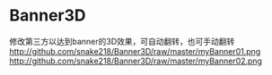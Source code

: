 # Banner3D
修改第三方以达到banner的3D效果，可自动翻转，也可手动翻转
http://github.com/snake218/Banner3D/raw/master/myBanner01.png
http://github.com/snake218/Banner3D/raw/master/myBanner02.png
